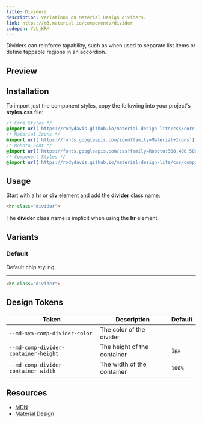 ```yaml
---
title: Dividers
description: Variations on Material Design dividers.
link: https://m3.material.io/components/divider
codepen: YzLjKRM
---
```


Dividers can reinforce tapability, such as when used to separate list items or define tappable regions in an accordion.

## Preview

<div class="preview">
  <div class="divider" style="min-width: 400px"></div>
</div>

## Installation

To import just the component styles, copy the following into your project's **styles.css** file:

```css
/* Core Styles */
@import url('https://rodydavis.github.io/material-design-lite/css/core.css');
/* Material Icons */
@import url('https://fonts.googleapis.com/icon?family=Material+Icons');
/* Roboto Font */
@import url('https://fonts.googleapis.com/css?family=Roboto:300,400,500,700&amp;display=swap');
/* Component Styles */
@import url('https://rodydavis.github.io/material-design-lite/css/components/divider/style.css');
```

## Usage

Start with a **hr** or **div** element and add the **divider** class name:

```html
<hr class="divider">
```

The **divider** class name is implicit when using the **hr** element.

## Variants

### Default

Default chip styling.

<div class="preview">
  <hr class="divider">
</div>

```html
<hr class="divider">
```

## Design Tokens

| Token                                   | Description                        | Default                                                                                   |
|-----------------------------------------|------------------------------------|-------------------------------------------------------------------------------------------|
| `--md-sys-comp-divider-color` | The color of the divider | <div class="tooltip token-box color-outline-variant" data-tooltip="--md-sys-color-outline-variant"></div> |
| `--md-comp-divider-container-height`     | The height of the container        | `1px`                                                                                    |
| `--md-comp-divider-container-width`     | The width of the container        | `100%`                                                                                    |

## Resources

- [MDN](https://developer.mozilla.org/en-US/docs/Web/HTML/Element/hr)
- [Material Design](https://m3.material.io/components/divider)
